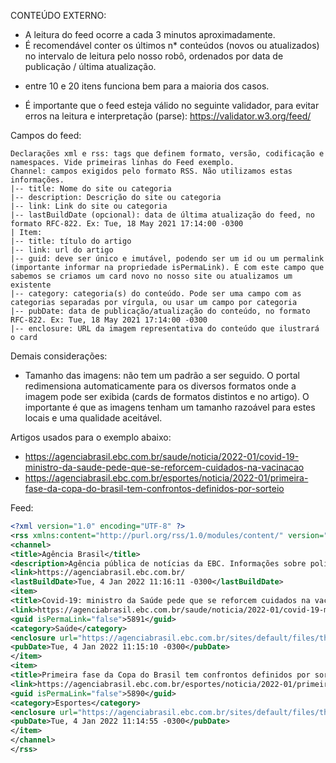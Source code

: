 CONTEÚDO EXTERNO:



- A leitura do feed ocorre a cada 3 minutos aproximadamente.
- É recomendável conter os últimos n* conteúdos (novos ou atualizados) no intervalo de leitura pelo nosso robô, ordenados por data de publicação / última atualização.
* entre 10 e 20 itens funciona bem para a maioria dos casos.
- É importante que o feed esteja válido no seguinte validador, para evitar erros na leitura e interpretação (parse): https://validator.w3.org/feed/



Campos do feed:



```text
Declarações xml e rss: tags que definem formato, versão, codificação e namespaces. Vide primeiras linhas do Feed exemplo.
Channel: campos exigidos pelo formato RSS. Não utilizamos estas informações.
|-- title: Nome do site ou categoria
|-- description: Descrição do site ou categoria
|-- link: Link do site ou categoria
|-- lastBuildDate (opcional): data de última atualização do feed, no formato RFC-822. Ex: Tue, 18 May 2021 17:14:00 -0300
| Item:
|-- title: título do artigo
|-- link: url do artigo
|-- guid: deve ser único e imutável, podendo ser um id ou um permalink (importante informar na propriedade isPermaLink). É com este campo que sabemos se criamos um card novo no nosso site ou atualizamos um existente
|-- category: categoria(s) do conteúdo. Pode ser uma campo com as categorias separadas por vírgula, ou usar um campo por categoria
|-- pubDate: data de publicação/atualização do conteúdo, no formato RFC-822. Ex: Tue, 18 May 2021 17:14:00 -0300
|-- enclosure: URL da imagem representativa do conteúdo que ilustrará o card
```



Demais considerações:



- Tamanho das imagens: não tem um padrão a ser seguido. O portal redimensiona automaticamente para os diversos formatos onde a imagem pode ser exibida (cards de formatos distintos e no artigo). O importante é que as imagens tenham um tamanho razoável para estes locais e uma qualidade aceitável.




Artigos usados para o exemplo abaixo:
- https://agenciabrasil.ebc.com.br/saude/noticia/2022-01/covid-19-ministro-da-saude-pede-que-se-reforcem-cuidados-na-vacinacao
- https://agenciabrasil.ebc.com.br/esportes/noticia/2022-01/primeira-fase-da-copa-do-brasil-tem-confrontos-definidos-por-sorteio



Feed:
```xml
<?xml version="1.0" encoding="UTF-8" ?>
<rss xmlns:content="http://purl.org/rss/1.0/modules/content/" version="2.0">
<channel>
<title>Agência Brasil</title>
<description>Agência pública de notícias da EBC. Informações sobre política, economia, educação, direitos humanos e outros assuntos.</description>
<link>https://agenciabrasil.ebc.com.br/
<lastBuildDate>Tue, 4 Jan 2022 11:16:11 -0300</lastBuildDate>
<item>
<title>Covid-19: ministro da Saúde pede que se reforcem cuidados na vacinação</title>
<link>https://agenciabrasil.ebc.com.br/saude/noticia/2022-01/covid-19-ministro-da-saude-pede-que-se-reforcem-cuidados-na-vacinacao
<guid isPermaLink="false">5891</guid>
<category>Saúde</category>
<enclosure url="https://agenciabrasil.ebc.com.br/sites/default/files/thumbnails/image/008_1.jpg" length="1" type="image/jpeg"/>
<pubDate>Tue, 4 Jan 2022 11:15:10 -0300</pubDate>
</item>
<item>
<title>Primeira fase da Copa do Brasil tem confrontos definidos por sorteio</title>
<link>https://agenciabrasil.ebc.com.br/esportes/noticia/2022-01/primeira-fase-da-copa-do-brasil-tem-confrontos-definidos-por-sorteio
<guid isPermaLink="false">5890</guid>
<category>Esportes</category>
<enclosure url="https://agenciabrasil.ebc.com.br/sites/default/files/thumbnails/image/copa_do_brasil_primeira_fase_2022.jpeg" length="1" type="image/jpeg"/>
<pubDate>Tue, 4 Jan 2022 11:14:55 -0300</pubDate>
</item>
</channel>
</rss>
```
